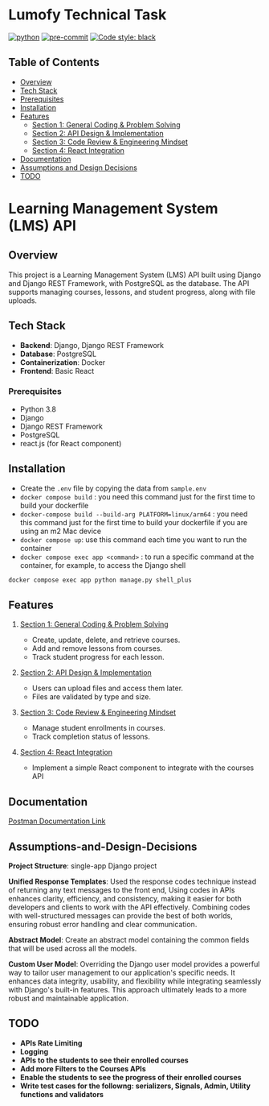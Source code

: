 # Lumofy Technical Task

[![python](https://img.shields.io/badge/Python-v3.8-3776AB.svg?style=flat&logo=python&logoColor=yellow)](https://www.python.org)  [![pre-commit](https://img.shields.io/badge/pre--commit-enabled-brightgreen?logo=pre-commit&logoColor=white)](https://github.com/pre-commit/pre-commit)  [![Code style: black](https://img.shields.io/badge/code%20style-black-000000.svg)](https://github.com/psf/black)


## Table of Contents
- [Overview](#Overview)
- [Tech Stack](#Tech-Stack)
- [Prerequisites](#Prerequisites)
- [Installation](#Installation)
- [Features](#Features)
    - [Section 1: General Coding & Problem Solving](docs/general_coding.md)
    - [Section 2: API Design & Implementation](docs/api_design.md)
    - [Section 3: Code Review & Engineering Mindset](docs/code_review.md)
    - [Section 4: React Integration](docs/react_integration.md)
- [Documentation](#Documentation)
- [Assumptions and Design Decisions](#Assumptions-and-Design-Decisions)
- [TODO](#TODO)

# Learning Management System (LMS) API

## Overview

This project is a Learning Management System (LMS) API built using Django and Django REST Framework, with PostgreSQL as the database. The API supports managing courses, lessons, and student progress, along with file uploads.

## Tech Stack

- **Backend**: Django, Django REST Framework
- **Database**: PostgreSQL
- **Containerization**: Docker
- **Frontend**: Basic React

### Prerequisites

- Python 3.8
- Django
- Django REST Framework
- PostgreSQL
- react.js (for React component)


## Installation

- Create the `.env` file by copying the data from `sample.env`
- `docker compose build` : you need this command just for the first time to build your dockerfile
- `docker-compose build --build-arg PLATFORM=linux/arm64` : you need this command just for the first time to build your dockerfile if you are using an m2 Mac device
- `docker compose up`: use this command each time you want to run the container
- `docker compose exec app <command>` : to run a specific command at the container, for example, to access the Django shell

```bash
docker compose exec app python manage.py shell_plus
```


## Features

1. [Section 1: General Coding & Problem Solving](docs/general_coding.md)
   - Create, update, delete, and retrieve courses.
   - Add and remove lessons from courses.
   - Track student progress for each lesson.

2. [Section 2: API Design & Implementation](docs/api_design.md)
   - Users can upload files and access them later.
   - Files are validated by type and size.

3. [Section 3: Code Review & Engineering Mindset](docs/code_review.md)
   - Manage student enrollments in courses.
   - Track completion status of lessons.

4. [Section 4: React Integration](docs/react_integration.md)
    - Implement a simple React component to integrate with the courses API

## Documentation
[Postman Documentation Link](https://documenter.getpostman.com/view/16211738/2sAXxV7W1D)


## Assumptions-and-Design-Decisions
**Project Structure**: single-app Django project

**Unified Response Templates**: Used the response codes technique instead of returning any text messages to the front end, Using codes in APIs enhances clarity, efficiency, and consistency, making it easier for both developers and clients to work with the API effectively. Combining codes with well-structured messages can provide the best of both worlds, ensuring robust error handling and clear communication.

**Abstract Model**: Create an abstract model containing the common fields that will be used across all the models.

**Custom User Model**: Overriding the Django user model provides a powerful way to tailor user management to our application's specific needs. It enhances data integrity, usability, and flexibility while integrating seamlessly with Django's built-in features. This approach ultimately leads to a more robust and maintainable application.

## TODO

- **APIs Rate Limiting**
- **Logging**
- **APIs to the students to see their enrolled courses**
- **Add more Filters to the Courses APIs**
- **Enable the students to see the progress of their enrolled courses**
- **Write test cases for the followng: serializers, Signals, Admin, Utility functions and validators**
